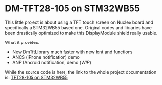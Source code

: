 # DM-TFT28-105 on STM32WB55

This little project is about using a TFT touch screen on Nucleo board and specifically a STM32WB55 based one.
Original codes and libraries have been drastically optimized to make this DisplayModule shield really usable.

What it provides:

  * New DmTftLibrary much faster with new font and functions
  * ANCS (iPhone notification) demo
  * ANP (Android notification) demo (*WIP*)

While the source code is here, the link to the whole project documentation is: [TFT28-105 on STM32WB55](https://debon.org/TFT)
